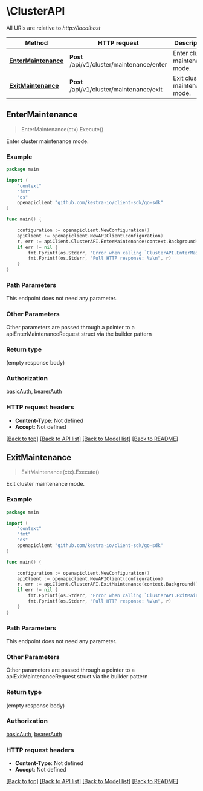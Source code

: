 # \ClusterAPI

All URIs are relative to *http://localhost*

Method | HTTP request | Description
------------- | ------------- | -------------
[**EnterMaintenance**](ClusterAPI.md#EnterMaintenance) | **Post** /api/v1/cluster/maintenance/enter | Enter cluster maintenance mode.
[**ExitMaintenance**](ClusterAPI.md#ExitMaintenance) | **Post** /api/v1/cluster/maintenance/exit | Exit cluster maintenance mode.



## EnterMaintenance

> EnterMaintenance(ctx).Execute()

Enter cluster maintenance mode.

### Example

```go
package main

import (
	"context"
	"fmt"
	"os"
	openapiclient "github.com/kestra-io/client-sdk/go-sdk"
)

func main() {

	configuration := openapiclient.NewConfiguration()
	apiClient := openapiclient.NewAPIClient(configuration)
	r, err := apiClient.ClusterAPI.EnterMaintenance(context.Background()).Execute()
	if err != nil {
		fmt.Fprintf(os.Stderr, "Error when calling `ClusterAPI.EnterMaintenance``: %v\n", err)
		fmt.Fprintf(os.Stderr, "Full HTTP response: %v\n", r)
	}
}
```

### Path Parameters

This endpoint does not need any parameter.

### Other Parameters

Other parameters are passed through a pointer to a apiEnterMaintenanceRequest struct via the builder pattern


### Return type

 (empty response body)

### Authorization

[basicAuth](../README.md#basicAuth), [bearerAuth](../README.md#bearerAuth)

### HTTP request headers

- **Content-Type**: Not defined
- **Accept**: Not defined

[[Back to top]](#) [[Back to API list]](../README.md#documentation-for-api-endpoints)
[[Back to Model list]](../README.md#documentation-for-models)
[[Back to README]](../README.md)


## ExitMaintenance

> ExitMaintenance(ctx).Execute()

Exit cluster maintenance mode.

### Example

```go
package main

import (
	"context"
	"fmt"
	"os"
	openapiclient "github.com/kestra-io/client-sdk/go-sdk"
)

func main() {

	configuration := openapiclient.NewConfiguration()
	apiClient := openapiclient.NewAPIClient(configuration)
	r, err := apiClient.ClusterAPI.ExitMaintenance(context.Background()).Execute()
	if err != nil {
		fmt.Fprintf(os.Stderr, "Error when calling `ClusterAPI.ExitMaintenance``: %v\n", err)
		fmt.Fprintf(os.Stderr, "Full HTTP response: %v\n", r)
	}
}
```

### Path Parameters

This endpoint does not need any parameter.

### Other Parameters

Other parameters are passed through a pointer to a apiExitMaintenanceRequest struct via the builder pattern


### Return type

 (empty response body)

### Authorization

[basicAuth](../README.md#basicAuth), [bearerAuth](../README.md#bearerAuth)

### HTTP request headers

- **Content-Type**: Not defined
- **Accept**: Not defined

[[Back to top]](#) [[Back to API list]](../README.md#documentation-for-api-endpoints)
[[Back to Model list]](../README.md#documentation-for-models)
[[Back to README]](../README.md)

